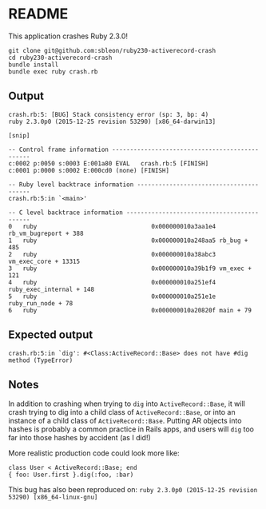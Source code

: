 # README

This application crashes Ruby 2.3.0!

    git clone git@github.com:sbleon/ruby230-activerecord-crash
    cd ruby230-activerecord-crash
    bundle install
    bundle exec ruby crash.rb

## Output

    crash.rb:5: [BUG] Stack consistency error (sp: 3, bp: 4)
    ruby 2.3.0p0 (2015-12-25 revision 53290) [x86_64-darwin13]

    [snip]

    -- Control frame information -----------------------------------------------
    c:0002 p:0050 s:0003 E:001a80 EVAL   crash.rb:5 [FINISH]
    c:0001 p:0000 s:0002 E:000cd0 (none) [FINISH]

    -- Ruby level backtrace information ----------------------------------------
    crash.rb:5:in `<main>'

    -- C level backtrace information -------------------------------------------
    0   ruby                                0x000000010a3aa1e4 rb_vm_bugreport + 388
    1   ruby                                0x000000010a248aa5 rb_bug + 485
    2   ruby                                0x000000010a38abc3 vm_exec_core + 13315
    3   ruby                                0x000000010a39b1f9 vm_exec + 121
    4   ruby                                0x000000010a251ef4 ruby_exec_internal + 148
    5   ruby                                0x000000010a251e1e ruby_run_node + 78
    6   ruby                                0x000000010a20820f main + 79

## Expected output

    crash.rb:5:in `dig': #<Class:ActiveRecord::Base> does not have #dig method (TypeError)

## Notes

In addition to crashing when trying to `dig` into `ActiveRecord::Base`,
it will crash trying to dig into a child class of `ActiveRecord::Base`,
or into an instance of a child class of `ActiveRecord::Base`. Putting
AR objects into hashes is probably a common practice in Rails apps, and
users will `dig` too far into those hashes by accident (as I did!)

More realistic production code could look more like:

    class User < ActiveRecord::Base; end
    { foo: User.first }.dig(:foo, :bar)

This bug has also been reproduced on:
`ruby 2.3.0p0 (2015-12-25 revision 53290) [x86_64-linux-gnu]`


